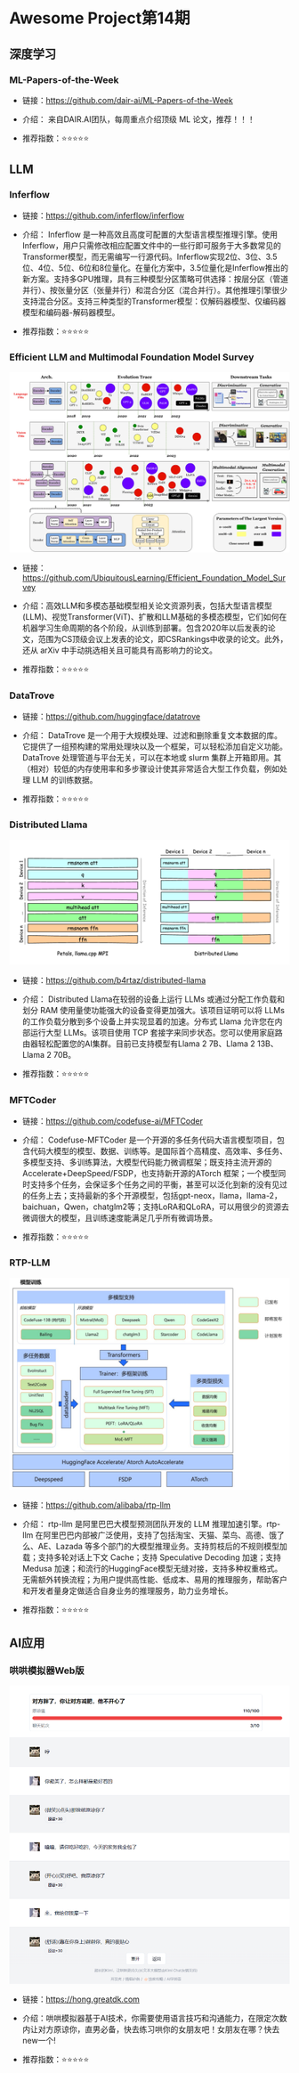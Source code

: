 # Awesome Project第14期

## 深度学习

### ML-Papers-of-the-Week

- 链接：https://github.com/dair-ai/ML-Papers-of-the-Week
  
- 介绍：​​​ 来自DAIR.AI团队，每周重点介绍顶级 ML 论文，推荐！！！

- 推荐指数：⭐️⭐️⭐️⭐️⭐️

## LLM

### Inferflow

- 链接：https://github.com/inferflow/inferflow
  
- 介绍：​​​ Inferflow 是一种高效且高度可配置的大型语言模型推理引擎。使用Inferflow，用户只需修改相应配置文件中的一些行即可服务于大多数常见的Transformer模型，而无需编写一行源代码。Inferflow实现2位、3位、3.5位、4位、5位、6位和8位量化。在量化方案中，3.5位量化是Inferflow推出的新方案。支持多GPU推理，具有三种模型分区策略可供选择：按层分区（管道并行）、按张量分区（张量并行）和混合分区（混合并行）。其他推理引擎很少支持混合分区。支持三种类型的Transformer模型：仅解码器模型、仅编码器模型和编码器-解码器模型。

- 推荐指数：⭐️⭐️⭐️⭐️⭐️


### Efficient LLM and Multimodal Foundation Model Survey

![](images/20240122-20240128/example.png)

- 链接：https://github.com/UbiquitousLearning/Efficient_Foundation_Model_Survey
  
- 介绍：​​​ 高效LLM和多模态基础模型相关论文资源列表，包括大型语言模型(LLM)、视觉Transformer(ViT)、扩散和LLM基础的多模态模型，它们如何在机器学习生命周期的各个阶段，从训练到部署。包含2020年以后发表的论文，范围为CS顶级会议上发表的论文，即CSRankings中收录的论文。此外，还从 arXiv 中手动挑选相关且可能具有高影响力的论文。

- 推荐指数：⭐️⭐️⭐️⭐️⭐️

### DataTrove

- 链接：https://github.com/huggingface/datatrove
  
- 介绍：​​​ DataTrove 是一个用于大规模处理、过滤和删除重复文本数据的库。它提供了一组预构建的常用处理块以及一个框架，可以轻松添加自定义功能。DataTrove 处理管道与平台无关，可以在本地或 slurm 集群上开箱即用。其（相对）较低的内存使用率和多步骤设计使其非常适合大型工作负载，例如处理 LLM 的训练数据。

- 推荐指数：⭐️⭐️⭐️⭐️⭐️

### Distributed Llama

![](images/20240122-20240128/distributed-llama.png)

- 链接：https://github.com/b4rtaz/distributed-llama
  
- 介绍：​​​ Distributed Llama在较弱的设备上运行 LLMs 或通过分配工作负载和划分 RAM 使用量使功能强大的设备变得更加强大。该项目证明可以将 LLMs 的工作负载分散到多个设备上并实现显着的加速。分布式 Llama 允许您在内部运行大型 LLMs。该项目使用 TCP 套接字来同步状态。您可以使用家庭路由器轻松配置您的AI集群。目前已支持模型有Llama 2 7B、Llama 2 13B、Llama 2 70B。

- 推荐指数：⭐️⭐️⭐️⭐️⭐️

### MFTCoder

- 链接：https://github.com/codefuse-ai/MFTCoder
  
- 介绍：​​​ Codefuse-MFTCoder 是一个开源的多任务代码大语言模型项目，包含代码大模型的模型、数据、训练等。是国际首个高精度、高效率、多任务、多模型支持、多训练算法，大模型代码能力微调框架；既支持主流开源的Accelerate+DeepSpeed/FSDP，也支持新开源的ATorch 框架；一个模型同时支持多个任务，会保证多个任务之间的平衡，甚至可以泛化到新的没有见过的任务上去；支持最新的多个开源模型，包括gpt-neox，llama，llama-2，baichuan，Qwen，chatglm2等；支持LoRA和QLoRA，可以用很少的资源去微调很大的模型，且训练速度能满足几乎所有微调场景。

- 推荐指数：⭐️⭐️⭐️⭐️⭐️

### RTP-LLM

![](images/20240122-20240128/rtp-llm.jpg)

- 链接：https://github.com/alibaba/rtp-llm
  
- 介绍：​​​ rtp-llm 是阿里巴巴大模型预测团队开发的 LLM 推理加速引擎。rtp-llm 在阿里巴巴内部被广泛使用，支持了包括淘宝、天猫、菜鸟、高德、饿了么、AE、Lazada 等多个部门的大模型推理业务。支持剪枝后的不规则模型加载；支持多轮对话上下文 Cache；支持 Speculative Decoding 加速；支持 Medusa 加速；和流行的HuggingFace模型无缝对接，支持多种权重格式。无需额外转换流程；为用户提供高性能、低成本、易用的推理服务，帮助客户和开发者量身定做适合自身业务的推理服务，助力业务增长。

- 推荐指数：⭐️⭐️⭐️⭐️⭐️

## AI应用

### 哄哄模拟器Web版

![](images/20240122-20240128/hong.png)

- 链接：https://hong.greatdk.com
  
- 介绍：​​​ 哄哄模拟器基于AI技术，你需要使用语言技巧和沟通能力，在限定次数内让对方原谅你，直男必备，快去练习哄你的女朋友吧！女朋友在哪？快去new一个!

- 推荐指数：⭐️⭐️⭐️⭐️⭐️

